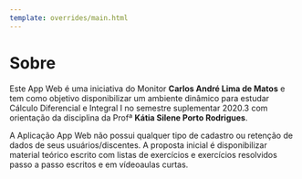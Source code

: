 ```yaml
---
template: overrides/main.html
---
```


# Sobre

Este App Web é uma iniciativa do Monitor **Carlos André Lima de Matos** e tem como objetivo disponibilizar um ambiente dinâmico para estudar Cálculo Diferencial e Integral I no semestre suplementar 2020.3 com orientação da disciplina da Profª **Kátia Silene Porto Rodrigues**. 

A Aplicação App Web não possui qualquer tipo de cadastro ou retenção de dados de seus usuários/discentes. A proposta inicial é disponibilizar material teórico escrito com listas de exercícios e exercícios resolvidos passo a passo escritos e em vídeoaulas curtas. 
